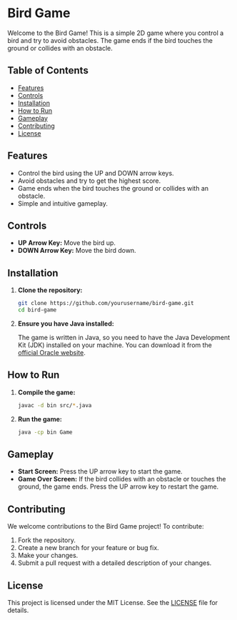 

# Bird Game

Welcome to the Bird Game! This is a simple 2D game where you control a bird and try to avoid obstacles. The game ends if the bird touches the ground or collides with an obstacle.

## Table of Contents

- [Features](#features)
- [Controls](#controls)
- [Installation](#installation)
- [How to Run](#how-to-run)
- [Gameplay](#gameplay)
- [Contributing](#contributing)
- [License](#license)

## Features

- Control the bird using the UP and DOWN arrow keys.
- Avoid obstacles and try to get the highest score.
- Game ends when the bird touches the ground or collides with an obstacle.
- Simple and intuitive gameplay.

## Controls

- **UP Arrow Key:** Move the bird up.
- **DOWN Arrow Key:** Move the bird down.

## Installation

1. **Clone the repository:**

    ```bash
    git clone https://github.com/yourusername/bird-game.git
    cd bird-game
    ```

2. **Ensure you have Java installed:**

    The game is written in Java, so you need to have the Java Development Kit (JDK) installed on your machine. You can download it from the [official Oracle website](https://www.oracle.com/java/technologies/javase-jdk11-downloads.html).

## How to Run

1. **Compile the game:**

    ```bash
    javac -d bin src/*.java
    ```

2. **Run the game:**

    ```bash
    java -cp bin Game
    ```

## Gameplay

- **Start Screen:** Press the UP arrow key to start the game.
- **Game Over Screen:** If the bird collides with an obstacle or touches the ground, the game ends. Press the UP arrow key to restart the game.

## Contributing

We welcome contributions to the Bird Game project! To contribute:

1. Fork the repository.
2. Create a new branch for your feature or bug fix.
3. Make your changes.
4. Submit a pull request with a detailed description of your changes.

## License

This project is licensed under the MIT License. See the [LICENSE](LICENSE) file for details.
